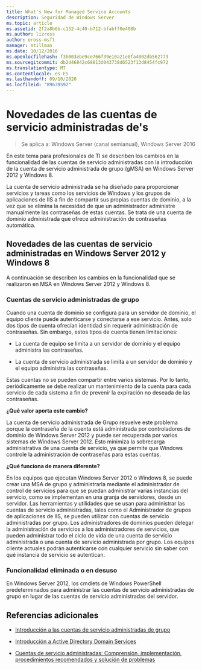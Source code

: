 ```yaml
---
title: What's New for Managed Service Accounts
description: Seguridad de Windows Server
ms.topic: article
ms.assetid: 2f2a8b6b-c152-4c40-b712-bfabff0e408b
ms.author: lizross
author: eross-msft
manager: mtillman
ms.date: 10/12/2016
ms.openlocfilehash: f3b003ebe9ce766f39e10a21e0fa4002db562773
ms.sourcegitcommit: db2d46842c68813d043738d6523f13d8454fc972
ms.translationtype: MT
ms.contentlocale: es-ES
ms.lasthandoff: 09/10/2020
ms.locfileid: "89639592"
---
```

# <a name="what39s-new-for-managed-service-accounts"></a>Novedades de las cuentas de servicio administradas de&#39;s

>Se aplica a: Windows Server (canal semianual), Windows Server 2016

En este tema para profesionales de TI se describen los cambios en la funcionalidad de las cuentas de servicio administradas con la introducción de la cuenta de servicio administrada de grupo (gMSA) en Windows Server 2012 y Windows 8.

La cuenta de servicio administrada se ha diseñado para proporcionar servicios y tareas como los servicios de Windows y los grupos de aplicaciones de IIS a fin de compartir sus propias cuentas de dominio, a la vez que se elimina la necesidad de que un administrador administre manualmente las contraseñas de estas cuentas. Se trata de una cuenta de dominio administrada que ofrece administración de contraseñas automática.

## <a name="whats-new-for-managed-service-accounts-in-windows-server-2012-and-windows-8"></a><a name="versions"></a>Novedades de las cuentas de servicio administradas en Windows Server 2012 y Windows 8
A continuación se describen los cambios en la funcionalidad que se realizaron en MSA en Windows Server 2012 y Windows 8.

### <a name="group-managed-service-accounts"></a>Cuentas de servicio administradas de grupo
Cuando una cuenta de dominio se configura para un servidor de dominio, el equipo cliente puede autenticarse y conectarse a ese servicio. Antes, solo dos tipos de cuenta ofrecían identidad sin requerir administración de contraseñas. Sin embargo, estos tipos de cuenta tienen limitaciones:

-   La cuenta de equipo se limita a un servidor de dominio y el equipo administra las contraseñas.

-   La cuenta de servicio administrada se limita a un servidor de dominio y el equipo administra las contraseñas.

Estas cuentas no se pueden compartir entre varios sistemas. Por lo tanto, periódicamente se debe realizar un mantenimiento de la cuenta para cada servicio de cada sistema a fin de prevenir la expiración no deseada de las contraseñas.

**¿Qué valor aporta este cambio?**

La cuenta de servicio administrada de Grupo resuelve este problema porque la contraseña de la cuenta está administrada por controladores de dominio de Windows Server 2012 y puede ser recuperada por varios sistemas de Windows Server 2012. Esto minimiza la sobrecarga administrativa de una cuenta de servicio, ya que permite que Windows controle la administración de contraseñas para estas cuentas.

**¿Qué funciona de manera diferente?**

En los equipos que ejecutan Windows Server 2012 o Windows 8, se puede crear una MSA de grupo y administrarla mediante el administrador de control de servicios para que se puedan administrar varias instancias del servicio, como se implementan en una granja de servidores, desde un servidor. Las herramientas y utilidades que se usan para administrar las cuentas de servicio administradas, tales como el Administrador de grupos de aplicaciones de IIS, se pueden utilizar con cuentas de servicio administradas por grupo. Los administradores de dominios pueden delegar la administración de servicios a los administradores de servicios, que pueden administrar todo el ciclo de vida de una cuenta de servicio administrada o una cuenta de servicio administrada por grupo. Los equipos cliente actuales podrán autenticarse con cualquier servicio sin saber con qué instancia de servicio se autentican.

### <a name="removed-or-deprecated-functionality"></a><a name="interoperability"></a>Funcionalidad eliminada o en desuso
En Windows Server 2012, los cmdlets de Windows PowerShell predeterminados para administrar las cuentas de servicio administradas de grupo en lugar de las cuentas de servicio administradas del servidor.

## <a name="additional-references"></a>Referencias adicionales

-   [Introducción a las cuentas de servicio administradas de grupo](group-managed-service-accounts-overview.md)

-   [Introducción a Active Directory Domain Services](active-directory-domain-services-overview.md)

-   [Cuentas de servicio administradas: Comprensión, implementación, procedimientos recomendados y solución de problemas](https://techcommunity.microsoft.com/t5/ask-the-directory-services-team/managed-service-accounts-understanding-implementing-best/ba-p/397009)


